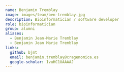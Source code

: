 ```yaml
---
name: Benjamin Tremblay
image: images/team/ben-tremblay.jpg
description: Bioinformatician / software developer
role: bioinformatician
group: alumni
aliases:
  - Benjamin Jean-Marie Tremblay
  - Benjamin Jean Marie Tremblay
links:
  github: bjmt
  email: benjamin.tremblay@cragenomica.es
  google-scholar: IvuHC1UAAAAJ
---
```


